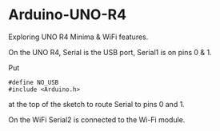 # Arduino-UNO-R4
Exploring UNO R4 Minima &amp; WiFi features.

On the UNO R4, Serial is the USB port, Serial1 is on pins 0 & 1.

Put
```
#define NO_USB
#include <Arduino.h>
```
at the top of the sketch to route Serial to pins 0 and 1.

On the WiFi Serial2 is connected to the Wi-Fi module.
